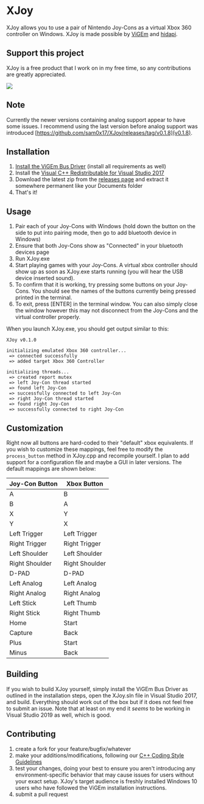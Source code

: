 # XJoy

XJoy allows you to use a pair of Nintendo Joy-Cons as a virtual Xbox 360 controller
on Windows. XJoy is made possible by [ViGEm](https://vigem.org/) and
[hidapi](https://github.com/signal11/hidapi).

## Support this project
XJoy is a free product that I work on in my free time, so any contributions are greatly appreciated.

[![](https://www.paypalobjects.com/en_US/i/btn/btn_donateCC_LG.gif)](https://www.paypal.com/cgi-bin/webscr?cmd=_s-xclick&hosted_button_id=8DTF7NWTZX7ZJ)


## Note
Currently the newer versions containing analog support appear to have some issues. I recommend using the last version
before analog support was introduced [https://github.com/sam0x17/XJoy/releases/tag/v0.1.8](v0.1.8).

## Installation

1. [Install the ViGEm Bus Driver](https://github.com/ViGEm/ViGEmBus/releases/tag/v1.16.112) (install all requirements as well)
2. Install the [Visual C++ Redistributable for Visual Studio 2017](https://go.microsoft.com/fwlink/?LinkId=746572)
2. Download the latest zip from the [releases page](https://github.com/sam0x17/XJoy/releases) and extract it somewhere permanent like your
Documents folder
3. That's it!

## Usage

1. Pair each of your Joy-Cons with Windows (hold down the button on the side to put into
   pairing mode, then go to add bluetooth device in Windows)
2. Ensure that both Joy-Cons show as "Connected" in your bluetooth devices page
3. Run XJoy.exe
4. Start playing games with your Joy-Cons. A virtual xbox controller should
   show up as soon as XJoy.exe starts running (you will hear the USB device inserted sound).
5. To confirm that it is working, try pressing some buttons on your Joy-Cons. You should
   see the names of the buttons currently being pressed printed in the terminal.
6. To exit, press [ENTER] in the terminal window. You can also simply close the window
   however this may not disconnect from the Joy-Cons and the virtual controller properly.

When you launch XJoy.exe, you should get output similar to this:

```
XJoy v0.1.0

initializing emulated Xbox 360 controller...
 => connected successfully
 => added target Xbox 360 Controller

initializing threads...
 => created report mutex
 => left Joy-Con thread started
 => found left Joy-Con
 => successfully connected to left Joy-Con
 => right Joy-Con thread started
 => found right Joy-Con
 => successfully connected to right Joy-Con
```

## Customization

Right now all buttons are hard-coded to their "default" xbox equivalents. If you wish to
customize these mappings, feel free to modify the `process_button` method in XJoy.cpp and
recompile yourself. I plan to add support for a configuration file and maybe a GUI in later
versions. The default mappings are shown below:


| Joy-Con Button     | Xbox Button    |
|--------------------|----------------|
| A                  | B              |
| B                  | A              |
| X                  | Y              |
| Y                  | X              |
| Left Trigger       | Left Trigger   |
| Right Trigger      | Right Trigger  |
| Left Shoulder      | Left Shoulder  |
| Right Shoulder     | Right Shoulder |
| D-PAD              | D-PAD          |
| Left Analog        | Left Analog    |
| Right Analog       | Right Analog   |
| Left Stick         | Left Thumb     |
| Right Stick        | Right Thumb    |
| Home               | Start          |
| Capture            | Back           |
| Plus               | Start          |
| Minus              | Back           |

## Building

If you wish to build XJoy yourself, simply install the ViGEm Bus Driver as outlined in the
installation steps, open the XJoy.sln file in Visual Studio 2017, and build. Everything
should work out of the box but if it does not feel free to submit an issue. Note that at
least on my end it _seems_ to be working in Visual Studio 2019 as well, which is good.

## Contributing
1. create a fork for your feature/bugfix/whatever
2. make your additions/modifications, following our [C++ Coding Style Guidelines](style_guide.md)
3. test your changes, doing your best to ensure you aren't introducing any environment-specific
   behavior that may cause issues for users without your exact setup. XJoy's target audience is
   freshly installed Windows 10 users who have followed the ViGEm installation instructions.
4. submit a pull request
